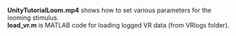**UnityTutorialLoom.mp4** shows how to set various parameters for the looming stimulus.<br>
**load_vr.m** is MATLAB code for loading logged VR data (from VRlogs folder).
